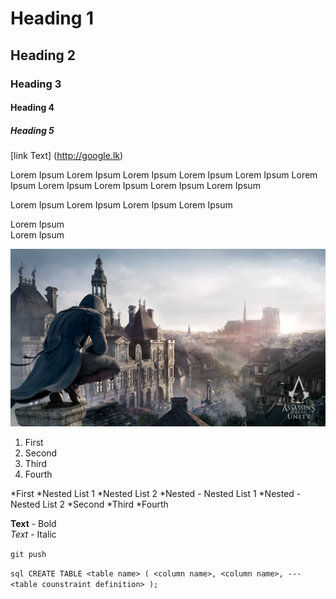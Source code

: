 # Heading 1
## Heading 2
### Heading 3
#### Heading 4
##### Heading 5

[link Text] (http://google.lk)


Lorem Ipsum Lorem Ipsum
Lorem Ipsum Lorem Ipsum
Lorem Ipsum Lorem Ipsum
Lorem Ipsum Lorem Ipsum
Lorem Ipsum Lorem Ipsum

Lorem Ipsum Lorem Ipsum
Lorem Ipsum Lorem Ipsum

Lorem Ipsum <br> Lorem Ipsum

![Alternative Text](assest/540654.jpg)


1. First
2. Second
3. Third
4. Fourth

*First
    *Nested List 1
    *Nested List 2
        *Nested - Nested List 1
        *Nested - Nested List 2
*Second 
*Third
*Fourth

**Text** - Bold <br>
*Text* - Italic

`git push`

``sql
    CREATE TABLE <table name> (
        <column name>,
        <column name>,
        ---
        <table counstraint definition>
    );
``




